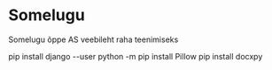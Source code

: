 # Somelugu
Somelugu õppe AS veebileht raha teenimiseks


 pip install django --user
 python -m pip install Pillow
 pip install docxpy